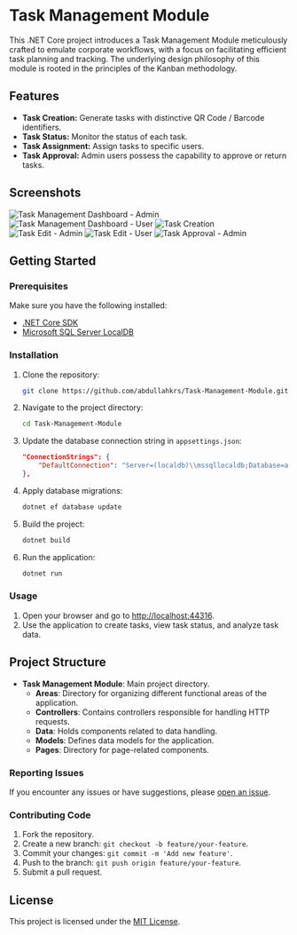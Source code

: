 # Task Management Module

This .NET Core project introduces a Task Management Module meticulously crafted to emulate corporate workflows, with a focus on facilitating efficient task planning and tracking. The underlying design philosophy of this module is rooted in the principles of the Kanban methodology.

## Features

- **Task Creation:** Generate tasks with distinctive QR Code / Barcode identifiers.
- **Task Status:** Monitor the status of each task.
- **Task Assignment:** Assign tasks to specific users.
- **Task Approval:** Admin users possess the capability to approve or return tasks.

## Screenshots

![Task Management Dashboard - Admin](/screenshots/mainpage_admin.PNG)
![Task Management Dashboard - User](/screenshots/mainpage_user.png)
![Task Creation](/screenshots/addnewtask.png)
![Task Edit - Admin](/screenshots/edittask_admin.png)
![Task Edit - User](/screenshots/edittask_user.png)
![Task Approval - Admin](/screenshots/approvetask_admin.png)


## Getting Started

### Prerequisites

Make sure you have the following installed:

- [.NET Core SDK](https://dotnet.microsoft.com/download)
- [Microsoft SQL Server LocalDB](https://docs.microsoft.com/en-us/sql/database-engine/configure-windows/sql-server-express-localdb?view=sql-server-ver15)

### Installation

1. Clone the repository:

    ```bash
    git clone https://github.com/abdullahkrs/Task-Management-Module.git
    ```

2. Navigate to the project directory:

    ```bash
    cd Task-Management-Module
    ```

3. Update the database connection string in `appsettings.json`:

    ```json
    "ConnectionStrings": {
        "DefaultConnection": "Server=(localdb)\\mssqllocaldb;Database=aspnet-Task_Management_Module-53bc9b9d-9d6a-45d4-8429-2a2761773502;Trusted_Connection=True;MultipleActiveResultSets=true"
    },
    ```

4. Apply database migrations:

    ```bash
    dotnet ef database update
    ```

5. Build the project:

    ```bash
    dotnet build
    ```

6. Run the application:

    ```bash
    dotnet run
    ```

    
### Usage

1. Open your browser and go to [http://localhost:44316](http://localhost:44316).
2. Use the application to create tasks, view task status, and analyze task data.

## Project Structure

- **Task Management Module**: Main project directory.
  - **Areas**: Directory for organizing different functional areas of the application.
  - **Controllers**: Contains controllers responsible for handling HTTP requests.
  - **Data**: Holds components related to data handling.
  - **Models**: Defines data models for the application.
  - **Pages**: Directory for page-related components.


### Reporting Issues

If you encounter any issues or have suggestions, please [open an issue](https://github.com/abdullahkrs/Task-Management-Module/issues).

### Contributing Code

1. Fork the repository.
2. Create a new branch: `git checkout -b feature/your-feature`.
3. Commit your changes: `git commit -m 'Add new feature'`.
4. Push to the branch: `git push origin feature/your-feature`.
5. Submit a pull request.

## License

This project is licensed under the [MIT License](https://github.com/abdullahkrs/Task-Management-Module/blob/main/LICENSE).
